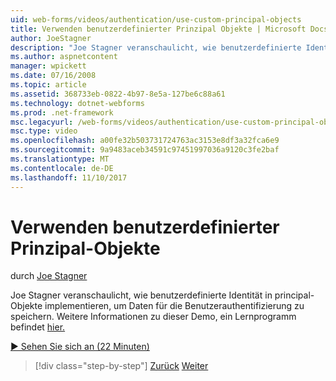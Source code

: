 ```yaml
---
uid: web-forms/videos/authentication/use-custom-principal-objects
title: Verwenden benutzerdefinierter Prinzipal Objekte | Microsoft Docs
author: JoeStagner
description: "Joe Stagner veranschaulicht, wie benutzerdefinierte Identität in principal-Objekte implementieren, um Daten für die Benutzerauthentifizierung zu speichern. Weitere Informationen zu dieser Demo..."
ms.author: aspnetcontent
manager: wpickett
ms.date: 07/16/2008
ms.topic: article
ms.assetid: 368733eb-0822-4b97-8e5a-127be6c88a61
ms.technology: dotnet-webforms
ms.prod: .net-framework
msc.legacyurl: /web-forms/videos/authentication/use-custom-principal-objects
msc.type: video
ms.openlocfilehash: a00fe32b503731724763ac3153e8df3a32fca6e9
ms.sourcegitcommit: 9a9483aceb34591c97451997036a9120c3fe2baf
ms.translationtype: MT
ms.contentlocale: de-DE
ms.lasthandoff: 11/10/2017
---
```

<a name="use-custom-principal-objects"></a>Verwenden benutzerdefinierter Prinzipal-Objekte
====================
durch [Joe Stagner](https://github.com/JoeStagner)

Joe Stagner veranschaulicht, wie benutzerdefinierte Identität in principal-Objekte implementieren, um Daten für die Benutzerauthentifizierung zu speichern. Weitere Informationen zu dieser Demo, ein Lernprogramm befindet [hier.](../../overview/older-versions-security/introduction/forms-authentication-configuration-and-advanced-topics-vb.md)

[&#9654; Sehen Sie sich an (22 Minuten)](https://channel9.msdn.com/Blogs/ASP-NET-Site-Videos/use-custom-principal-objects)

>[!div class="step-by-step"]
[Zurück](add-custom-data-to-the-authentication-method.md)
[Weiter](understanding-aspnet-memberships.md)

